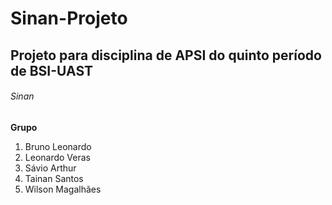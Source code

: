 <h1>Sinan-Projeto</h1>
<h2>Projeto para disciplina de APSI do quinto período de BSI-UAST</h2>
<h6>Sinan</h6>

<p><b>Grupo</b></p>
<ol>
  <li>Bruno Leonardo</li>
  <li>Leonardo Veras</li>
  <li>Sávio Arthur</li>
  <li>Tainan Santos</li>
  <li>Wilson Magalhães</li> 
</ol>

